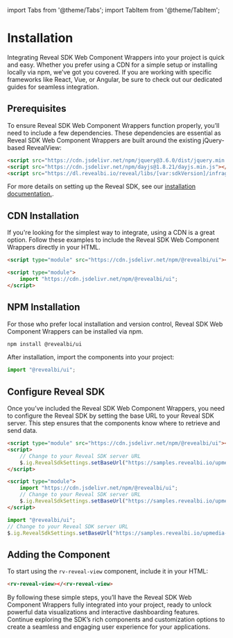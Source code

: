 import Tabs from '@theme/Tabs';
import TabItem from '@theme/TabItem';

# Installation

Integrating Reveal SDK Web Component Wrappers into your project is quick and easy. Whether you prefer using a CDN for a simple setup or installing locally via npm, we’ve got you covered. If you are working with specific frameworks like React, Vue, or Angular, be sure to check out our dedicated guides for seamless integration.

## Prerequisites

To ensure Reveal SDK Web Component Wrappers function properly, you’ll need to include a few dependencies. These dependencies are essential as Reveal SDK Web Component Wrappers are built around the existing jQuery-based RevealView:

```html
<script src="https://cdn.jsdelivr.net/npm/jquery@3.6.0/dist/jquery.min.js"></script>
<script src="https://cdn.jsdelivr.net/npm/dayjs@1.8.21/dayjs.min.js"></script>
<script src="https://dl.revealbi.io/reveal/libs/[var:sdkVersion]/infragistics.reveal.js"></script>
```

For more details on setting up the Reveal SDK, see our [installation documentation.](../install-client-sdk.md).

## CDN Installation

If you're looking for the simplest way to integrate, using a CDN is a great option. Follow these examples to include the Reveal SDK Web Component Wrappers directly in your HTML.

<Tabs>
<TabItem value="html" label="HTML" default>

```html
<script type="module" src="https://cdn.jsdelivr.net/npm/@revealbi/ui"></script>
```

</TabItem>

<TabItem value="js" label="JavaScript">

```html
<script type="module">
    import "https://cdn.jsdelivr.net/npm/@revealbi/ui";
</script>
```

</TabItem>
</Tabs>

## NPM Installation

For those who prefer local installation and version control, Reveal SDK Web Component Wrappers can be installed via npm.
```bash npm2yarn
npm install @revealbi/ui
```

After installation, import the components into your project:
```js
import "@revealbi/ui";
```

## Configure Reveal SDK

Once you’ve included the Reveal SDK Web Component Wrappers, you need to configure the Reveal SDK by setting the base URL to your Reveal SDK server. This step ensures that the components know where to retrieve and send data.

<Tabs>
<TabItem value="html" label="CDN-HTML" default>

```html
<script type="module" src="https://cdn.jsdelivr.net/npm/@revealbi/ui"></script>
<script>
    // Change to your Reveal SDK server URL
    $.ig.RevealSdkSettings.setBaseUrl("https://samples.revealbi.io/upmedia-backend/reveal-api/");
</script>
```

</TabItem>

<TabItem value="js" label="CDN-JavaScript" default>

```html
<script type="module">
    import "https://cdn.jsdelivr.net/npm/@revealbi/ui";
    // Change to your Reveal SDK server URL
    $.ig.RevealSdkSettings.setBaseUrl("https://samples.revealbi.io/upmedia-backend/reveal-api/");
</script>
```

</TabItem>

<TabItem value="npm" label="NPM">

```js
import "@revealbi/ui";
// Change to your Reveal SDK server URL
$.ig.RevealSdkSettings.setBaseUrl("https://samples.revealbi.io/upmedia-backend/reveal-api/");
```

</TabItem>
</Tabs>

## Adding the Component

To start using the `rv-reveal-view` component, include it in your HTML:
```html
<rv-reveal-view></<rv-reveal-view>
```

By following these simple steps, you’ll have the Reveal SDK Web Component Wrappers fully integrated into your project, ready to unlock powerful data visualizations and interactive dashboarding features. Continue exploring the SDK’s rich components and customization options to create a seamless and engaging user experience for your applications.